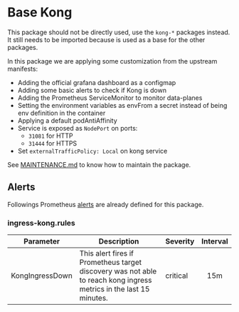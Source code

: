 # Base Kong

This package should not be directly used, use the `kong-*` packages instead. It still needs to be imported because is used as
a base for the other packages.

In this package we are applying some customization from the upstream manifests:

- Adding the official grafana dashboard as a configmap
- Adding some basic alerts to check if Kong is down
- Adding the Prometheus ServiceMonitor to monitor data-planes
- Setting the environment variables as envFrom a secret instead of being env definition in the container
- Applying a default podAntiAffinity
- Service is exposed as `NodePort` on ports:
    - `31081` for HTTP
    - `31444` for HTTPS
- Set `externalTrafficPolicy: Local` on kong service

See [MAINTENANCE.md](MAINTENANCE.md) to know how to maintain the package.

## Alerts

Followings Prometheus [alerts](https://prometheus.io/docs/prometheus/latest/configuration/alerting_rules/) are already defined for this package.

### ingress-kong.rules

| Parameter | Description | Severity | Interval |
|------|-------------|----------|:-----:|
| KongIngressDown | This alert fires if Prometheus target discovery was not able to reach kong ingress metrics in the last 15 minutes. | critical | 15m |
